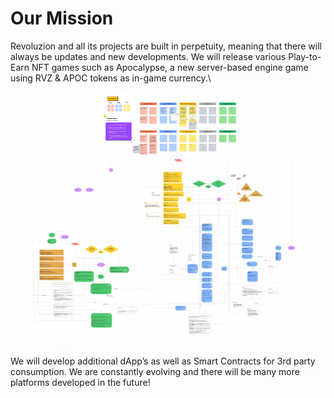 # Our Mission

Revoluzion and all its projects are built in perpetuity, meaning that there will always be updates and new developments. We will release various Play-to-Earn NFT games such as Apocalypse, a new server-based engine game using RVZ & APOC tokens as in-game currency.\


![](<../.gitbook/assets/image (2).png>)

We will develop additional dApp’s as well as Smart Contracts for 3rd party consumption. We are constantly evolving and there will be many more platforms developed in the future!
